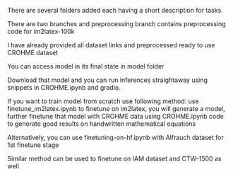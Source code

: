 There are several folders added each having a short description for tasks.

There are two branches and preprocessing branch contains preprocessing code for im2latex-100k 

I have already provided all dataset links and preprocessed ready to use CROHME dataset

You can access model in its final state in model folder

Download that model and you can run inferences straightaway using snippets in CROHME.ipynb and gradio.

If you want to train model from scratch use following method: use finetune_im2latex.ipynb to finetune on im2latex, you will generate a model, further finetune that model with CROHME data using CROHME.ipynb code to generate good results on handwritten mathematical equations

Alternatively, you can use finetuning-on-hf.ipynb with Alfrauch dataset for 1st finetune stage

Similar method can be used to finetune on IAM dataset and CTW-1500 as well


